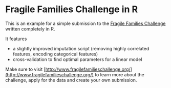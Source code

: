 # Fragile Families Challenge in R

This is an example for a simple submission to the [Fragile Families Challenge](http://www.fragilefamilieschallenge.org/) written completely in R.

It features
- a slightly improved imputation script (removing highly correlated features, encoding categorical features)
- cross-validation to find optimal parameters for a linear model

Make sure to visit [http://www.fragilefamilieschallenge.org/](http://www.fragilefamilieschallenge.org/) to learn more about the challenge, apply for the data and create your own submission.
